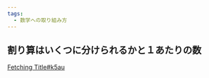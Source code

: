 ```yaml
---
tags:
  - 数学への取り組み方
---
```

## 割り算はいくつに分けられるかと１あたりの数

[Fetching Title#k5au](https://toyokeizai.net/articles/-/758211)